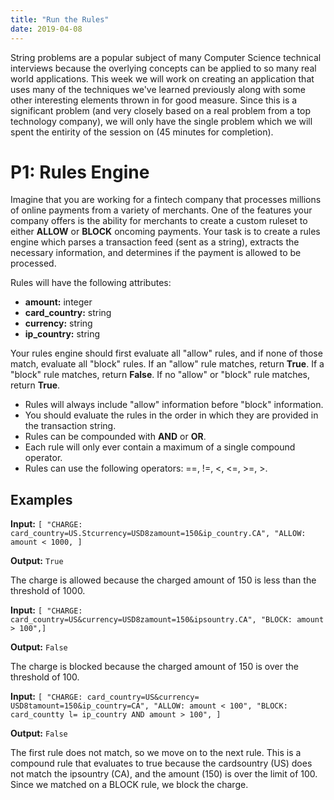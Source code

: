 ```yaml
---
title: "Run the Rules"
date: 2019-04-08
---
```


String problems are a popular subject of many Computer Science technical interviews because the overlying concepts can be applied to so many real world applications. This week we will work on creating an application that uses many of the techniques we've learned previously along with some other interesting elements thrown in for good measure. Since this is a significant problem (and very closely based on a real problem from a top technology company), we will only have the single problem which we will spent the entirity of the session on (45 minutes for completion).

# P1: Rules Engine
Imagine that you are working for a fintech company that processes millions of online payments from a variety of merchants. One of the features your company offers is the ability for merchants to create a custom ruleset to either **ALLOW** or **BLOCK** oncoming payments. Your task is to create a rules engine which parses a transaction feed (sent as a string), extracts the necessary information, and determines if the payment is allowed to be processed.

Rules will have the following attributes:
* **amount:** integer 
* **card_country:** string 
* **currency:** string 
* **ip_country:** string

Your rules engine should first evaluate all "allow" rules, and if none of those match, evaluate all "block" rules. If an "allow" rule matches, return **True**. If a "block" rule matches, return **False**. If no "allow" or "block" rule matches, return **True**.

* Rules will always include "allow" information before "block" information. 
* You should evaluate the rules in the order in which they are provided in the transaction string. 
* Rules can be compounded with **AND** or **OR**.
* Each rule will only ever contain a maximum of a single compound operator.
* Rules can use the following operators: ==, !=, <, <=, >=, >.

## Examples
**Input:**
```[ "CHARGE: card_country=US.Stcurrency=USD8zamount=150&ip_country.CA", "ALLOW: amount < 1000, ]```

**Output:**
```True```

The charge is allowed because the charged amount of 150 is less than the threshold of 1000. 

**Input:**
```[ "CHARGE: card_country=US&currency=USD8zamount=150&ipsountry.CA", "BLOCK: amount > 100",]```

**Output:**
```False```

The charge is blocked because the charged amount of 150 is over the threshold of 100. 

**Input:**
```[ "CHARGE: card_country=US&currency= USD8tamount=150&ip_country=CA", "ALLOW: amount < 100", "BLOCK: card_countty l= ip_country AND amount > 100", ]```

**Output:**
```False```

The first rule does not match, so we move on to the next rule. This is a compound rule that evaluates to true because the cardsountry (US) does not match the ipsountry (CA), and the amount (150) is over the limit of 100. Since we matched on a BLOCK rule, we block the charge. 


